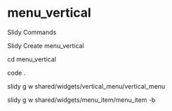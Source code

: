 # menu_vertical

Slidy Commands


Slidy Create menu_vertical

cd menu_vertical

code .

slidy g w shared/widgets/vertical_menu/vertical_menu

slidy g w shared/widgets/menu_item/menu_item -b
